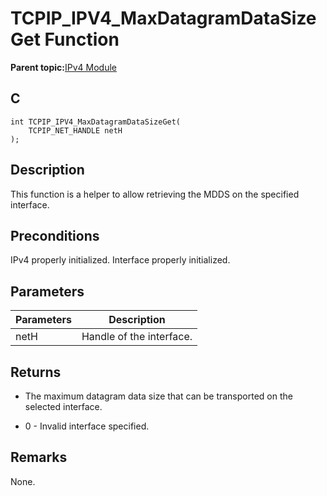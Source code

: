 # TCPIP\_IPV4\_MaxDatagramDataSizeGet Function

**Parent topic:**[IPv4 Module](GUID-EA29E72F-4194-41F9-9F19-D8BBA00D62F2.md)

## C

```
int TCPIP_IPV4_MaxDatagramDataSizeGet(
    TCPIP_NET_HANDLE netH
);
```

## Description

This function is a helper to allow retrieving the MDDS on the specified interface.

## Preconditions

IPv4 properly initialized. Interface properly initialized.

## Parameters

|Parameters|Description|
|----------|-----------|
|netH|Handle of the interface.|

## Returns

-   The maximum datagram data size that can be transported on the selected interface.

-   0 - Invalid interface specified.


## Remarks

None.


